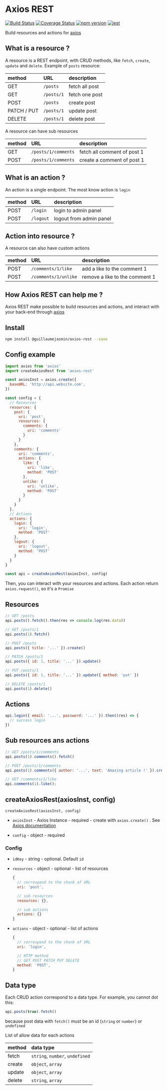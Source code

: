 # Axios REST

[![Build Status](https://travis-ci.org/GuillaumeJasmin/axios-rest.svg?branch=master)](https://travis-ci.org/GuillaumeJasmin/axios-rest)
[![Coverage Status](https://coveralls.io/repos/github/GuillaumeJasmin/axios-rest/badge.svg?branch=master&service=github)](https://coveralls.io/github/GuillaumeJasmin/axios-rest?branch=master)
[![npm version](https://img.shields.io/npm/v/@guillaumejasmin/axios-rest.svg)](https://www.npmjs.com/package/@guillaumejasmin/axios-rest)
[![jest](https://facebook.github.io/jest/img/jest-badge.svg)](https://github.com/facebook/jest)

Build resources and actions for [axios](https://github.com/axios/axios)

## What is a resource ?

A resource is a REST endpoint, with CRUD methods, like `fetch`, `create`, `update` and `delete`.
Example of `posts` resource:
<!-- ```
GET /posts
GET /posts/1
POST /posts
UPDATE /posts/1
DELETE /posts/1
``` -->

| method | URL | description |
|:-------|:------|:------|
|GET| `/posts` |fetch all post|
|GET| `/posts/1` |fetch one post|
|POST| `/posts` |create post| 
|PATCH / PUT| `/posts/1` |update post| 
|DELETE| `/posts/1` |delete post|


A resource can have sub resources

| method | URL | description |
|:-------|:------|:------|
|GET| `/posts/1/comments` | fetch all comment of post 1 |
|POST| `/posts/1/comments` | create a comment of post 1 |

## What is an action ?

An action is a single endpoint. The most know action is `login`

| method | URL | description |
|:-------|:------|:------|
| POST | `/login` | login to admin panel |
| POST | `/logout` | logout from admin panel |

## Action into resource ?

A resource can also have custom actions

| method | URL | description |
|:-------|:------|:------|
| POST | `/comments/1/like` | add a like to the comment 1 |
| POST | `/comments/1/unlike` | remove a like to the comment 1 |

## How Axios REST can help me ?
Axios REST make possible to build resources and actions, and interact with your back-end through [axios](https://github.com/axios/axios)


## Install
```bash
npm install @guillaumejasmin/axios-rest --save
```

## Config example
```js
import axios from 'axios'
import createAxiosRest from 'axios-rest'

const axiosInst = axios.create({
  baseURL: 'http://api.website.com',
})

const config = {
  // Resources
  resources: {
    post: {
      uri: 'post',
      resources: {
        comments: {
          uri: 'comments'
        }
      }
    },
    comments: {
      uri: 'comments',
      actions: {
        like: {
          uri: 'like',
          method: 'POST'
        },
        unlike: {
          uri: 'unlike',
          method: 'POST'
        }
      }
    }
  },
  // Actions
  actions: {
    login: {
      uri: 'login',
      method: 'POST'
    },
    logout: {
      uri: 'logout',
      method: 'POST'
    }
  }
}

const api = createAxiosRest(axiosInst, config)
```

Then, you can interact with your resources and actions. Each action return `axios.request()`, so it's a `Promise`

## Resources

```js
// GET /posts
api.posts().fetch().then(res => console.log(res.data))

// GET /posts/1
api.posts(1).fetch()

// POST /posts
api.posts({ title: '...' }).create()

// PATCH /posts/1
api.posts({ id: 1, title: '...' }).update()

// PUT /posts/1
api.posts({ id: 1, title: '...' }).update({ method: 'put' })

// DELETE /posts/1
api.posts(1).delete()
```

## Actions

```js
api.login({ email: '...', password: '...' }).then((res) => {
  // success login
})
```

## Sub resources ans actions

```js
// GET /posts/1/comments
api.posts(1).comments().fetch()

// POST /posts/1/comments
api.posts(1).comments({ author: '...', text: 'Amazing article !' }).create()

// GET /comments/1/like
api.comments(1).like();
```

## createAxiosRest(axiosInst, config)

`createAxiosRest(axiosInst, config)`

* `axiosInst` - Axios Instance - required - create with `axios.create()` . See [Axios documentation](https://github.com/axios/axios#axioscreateconfig)

* `config` - object - required

### Config
* `idKey` - string - optional. Default `id`
* `resources` - object - optional - list of resources
  ```js
  {
    // correspond to the chunk of URL
    uri: 'post',

    // sub resources
    resources: {},

    // sub actions
    actions: {}
  }
  ```

* `actions` - object - optional - list of actions  
  ```js
  {
    // correspond to the chunk of URL
    uri: 'login',

    // HTTP method
    // GET POST PATCH PUT DELETE
    method: 'POST',
  }
  ```


## Data type

Each CRUD action correspond to a data type. For example, you cannot dot this:
```js
api.posts(true).fetch()
```

because post data with `fetch()` must be an id (`string` or `number`) or `undefined`

List of allow data for each actions

| method | data type |
|:-------|:------|
| fetch | `string`, `number`, `undefined` |
| create | `object`, `array` |
| update | `object`, `array` |
| delete | `string`, `array` |
